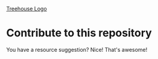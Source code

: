 [Treehouse Logo](repo-imgs/frogprint.png "Team Treehouse")

# Contribute to this repository

You have a resource suggestion?  Nice!  That's awesome!